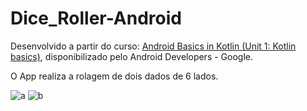 # Dice_Roller-Android
Desenvolvido a partir do curso: [Android Basics in Kotlin (Unit 1: Kotlin basics)](https://developer.android.com/courses/android-basics-kotlin/unit-1), disponibilizado pelo Android Developers - Google.

O App realiza a rolagem de dois dados de 6 lados.

![a](https://github.com/DiogoMontalvao/Dice_Roller-Android/assets/109600744/5fcb809f-a524-43d6-b3c6-600cdf83e8af)                                         ![b](https://github.com/DiogoMontalvao/Dice_Roller-Android/assets/109600744/573564ee-4b25-4895-a814-5262a82de37f)
